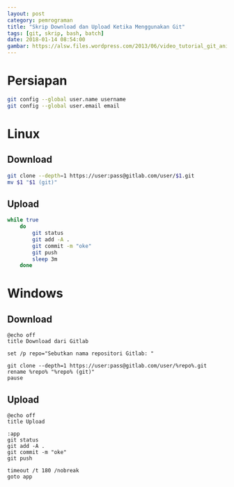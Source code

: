```yaml
---
layout: post
category: pemrograman
title: "Skrip Download dan Upload Ketika Menggunakan Git"
tags: [git, skrip, bash, batch]
date: 2018-01-14 08:54:00
gambar: https://alsw.files.wordpress.com/2013/06/video_tutorial_git_anime.jpg
---
```


# Persiapan

```bash
git config --global user.name username
git config --global user.email email
```

# Linux

## Download

```bash
git clone --depth=1 https://user:pass@gitlab.com/user/$1.git
mv $1 "$1 (git)"
```

## Upload

```bash
while true
	do
		git status
		git add -A .
		git commit -m "oke"
		git push
		sleep 3m
	done
```

# Windows

## Download

```shell
@echo off
title Download dari Gitlab

set /p repo="Sebutkan nama repositori Gitlab: "

git clone --depth=1 https://user:pass@gitlab.com/user/%repo%.git
rename %repo% "%repo% (git)"
pause
```

## Upload

```shell
@echo off
title Upload

:app
git status
git add -A .
git commit -m "oke"
git push

timeout /t 180 /nobreak
goto app
```
